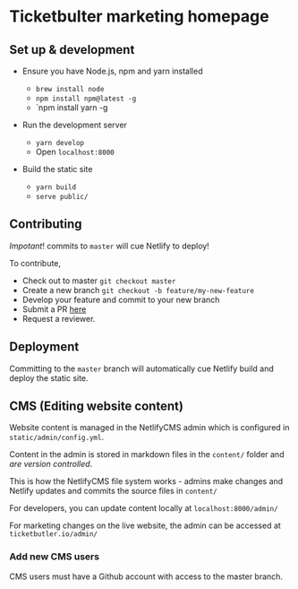 # Ticketbulter marketing homepage

## Set up & development

- Ensure you have Node.js, npm and yarn installed
  - `brew install node`
  - `npm install npm@latest -g`
  - `npm install yarn -g
- Run the development server

  - `yarn develop`
  - Open `localhost:8000`

- Build the static site
  - `yarn build`
  - `serve public/`

## Contributing

_Impotant_! commits to `master` will cue Netlify to deploy!

To contribute,

- Check out to master `git checkout master`
- Create a new branch `git checkout -b feature/my-new-feature`
- Develop your feature and commit to your new branch
- Submit a PR [here](https://github.com/ticketbutler/homepage/pulls)
- Request a reviewer.

## Deployment

Committing to the `master` branch will automatically cue Netlify build and deploy the static site.

## CMS (Editing website content)

Website content is managed in the NetlifyCMS admin which is configured in `static/admin/config.yml`.

Content in the admin is stored in markdown files in the `content/` folder and _are version controlled_.

This is how the NetlifyCMS file system works - admins make changes and Netlify updates and commits the source files in `content/`

For developers, you can update content locally at `localhost:8000/admin/`

For marketing changes on the live website, the admin can be accessed at `ticketbutler.io/admin/`

### Add new CMS users

CMS users must have a Github account with access to the master branch.
